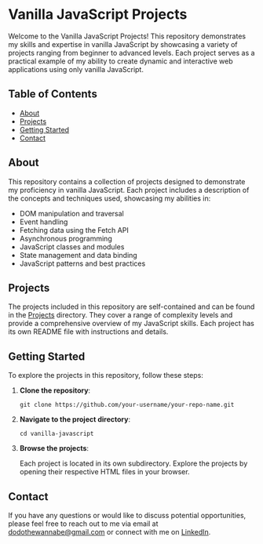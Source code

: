 # Vanilla JavaScript Projects

Welcome to the Vanilla JavaScript Projects! This repository demonstrates my skills and expertise in vanilla JavaScript by showcasing a variety of projects ranging from beginner to advanced levels. Each project serves as a practical example of my ability to create dynamic and interactive web applications using only vanilla JavaScript.

## Table of Contents

- [About](#about)
- [Projects](#projects)
- [Getting Started](#getting-started)
- [Contact](#contact)

## About

This repository contains a collection of projects designed to demonstrate my proficiency in vanilla JavaScript. Each project includes a description of the concepts and techniques used, showcasing my abilities in:

- DOM manipulation and traversal
- Event handling
- Fetching data using the Fetch API
- Asynchronous programming
- JavaScript classes and modules
- State management and data binding
- JavaScript patterns and best practices

## Projects

The projects included in this repository are self-contained and can be found in the [Projects](#projects) directory. They cover a range of complexity levels and provide a comprehensive overview of my JavaScript skills. Each project has its own README file with instructions and details.

## Getting Started

To explore the projects in this repository, follow these steps:

1. **Clone the repository**:

    ```shell
    git clone https://github.com/your-username/your-repo-name.git
    ```

2. **Navigate to the project directory**:

    ```shell
    cd vanilla-javascript
    ```

3. **Browse the projects**:

    Each project is located in its own subdirectory. Explore the projects by opening their respective HTML files in your browser.

## Contact

If you have any questions or would like to discuss potential opportunities, please feel free to reach out to me via email at [dodothewannabe@gmail.com](mailto:dodothewannabe@gmail.com) or connect with me on [LinkedIn](https://www.linkedin.com/in/your-profile).
